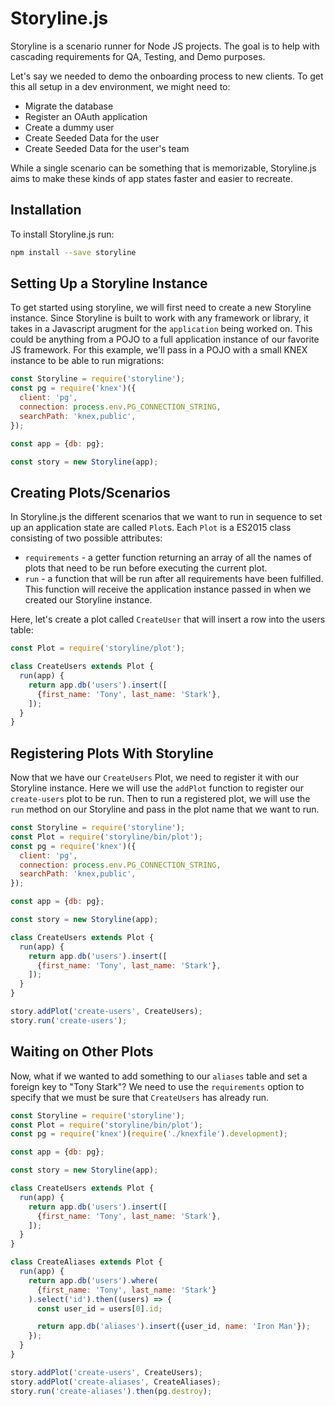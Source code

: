 # Storyline.js

Storyline is a scenario runner for Node JS projects.
The goal is to help with cascading requirements for QA, Testing, and Demo purposes.

Let's say we needed to demo the onboarding process to new clients.
To get this all setup in a dev environment, we might need to:

* Migrate the database
* Register an OAuth application
* Create a dummy user
* Create Seeded Data for the user
* Create Seeded Data for the user's team

While a single scenario can be something that is memorizable, Storyline.js aims to make these kinds of app states faster and easier to recreate.

## Installation

To install Storyline.js run:

```bash
npm install --save storyline
```

## Setting Up a Storyline Instance

To get started using storyline, we will first need to create a new Storyline instance.
Since Storyline is built to work with any framework or library, it takes in a Javascript arugment for the `application` being worked on.
This could be anything from a POJO to a full application instance of our favorite JS framework.
For this example, we'll pass in a POJO with a small KNEX instance to be able to run migrations:

```js
const Storyline = require('storyline');
const pg = require('knex')({
  client: 'pg',
  connection: process.env.PG_CONNECTION_STRING,
  searchPath: 'knex,public',
});

const app = {db: pg};

const story = new Storyline(app);
```

## Creating Plots/Scenarios

In Storyline.js the different scenarios that we want to run in sequence to set up an application state are called `Plot`s.
Each `Plot` is a ES2015 class consisting of two possible attributes:

* `requirements` - a getter function returning an array of all the names of plots that need to be run before executing the current plot.
* `run` - a function that will be run after all requirements have been fulfilled. This function will receive the application instance passed in when we created our Storyline instance.

Here, let's create a plot called `CreateUser` that will insert a row into the users table:

```js
const Plot = require('storyline/plot');

class CreateUsers extends Plot {
  run(app) {
    return app.db('users').insert([
      {first_name: 'Tony', last_name: 'Stark'},
    ]);
  }
}
```

## Registering Plots With Storyline

Now that we have our `CreateUsers` Plot, we need to register it with our Storyline instance.
Here we will use the `addPlot` function to register our `create-users` plot to be run.
Then to run a registered plot, we will use the `run` method on our Storyline and pass in the plot name that we want to run.

```js
const Storyline = require('storyline');
const Plot = require('storyline/bin/plot');
const pg = require('knex')({
  client: 'pg',
  connection: process.env.PG_CONNECTION_STRING,
  searchPath: 'knex,public',
});

const app = {db: pg};

const story = new Storyline(app);

class CreateUsers extends Plot {
  run(app) {
    return app.db('users').insert([
      {first_name: 'Tony', last_name: 'Stark'},
    ]);
  }
}

story.addPlot('create-users', CreateUsers);
story.run('create-users');
```

## Waiting on Other Plots

Now, what if we wanted to add something to our `aliases` table and set a foreign key to "Tony Stark"?
We need to use the `requirements` option to specify that we must be sure that `CreateUsers` has already run.

```js
const Storyline = require('storyline');
const Plot = require('storyline/bin/plot');
const pg = require('knex')(require('./knexfile').development);

const app = {db: pg};

const story = new Storyline(app);

class CreateUsers extends Plot {
  run(app) {
    return app.db('users').insert([
      {first_name: 'Tony', last_name: 'Stark'},
    ]);
  }
}

class CreateAliases extends Plot {
  run(app) {
    return app.db('users').where(
      {first_name: 'Tony', last_name: 'Stark'}
    ).select('id').then((users) => {
      const user_id = users[0].id;

      return app.db('aliases').insert({user_id, name: 'Iron Man'});
    });
  }
}

story.addPlot('create-users', CreateUsers);
story.addPlot('create-aliases', CreateAliases);
story.run('create-aliases').then(pg.destroy);
```
